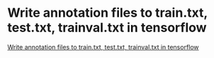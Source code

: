 # Write annotation files to train.txt, test.txt, trainval.txt in tensorflow
[Write annotation files to train.txt, test.txt, trainval.txt in tensorflow](https://aiwithcloud.com/2022/09/16/write_annotation_files_to_train-txt_test-txt_trainval-txt_in_tensorflow/)
